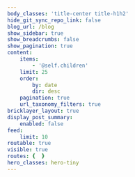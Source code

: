 ```yaml
---
body_classes: 'title-center title-h1h2'
hide_git_sync_repo_link: false
blog_url: /blog
show_sidebar: true
show_breadcrumbs: false
show_pagination: true
content:
    items:
        - '@self.children'
    limit: 25
    order:
        by: date
        dir: desc
    pagination: true
    url_taxonomy_filters: true
bricklayer_layout: true
display_post_summary:
    enabled: false
feed:
    limit: 10
routable: true
visible: true
routes: {  }
hero_classes: hero-tiny
---
```


